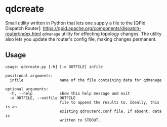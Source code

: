 # qdcreate
Small utility written in Python that lets one supply a file to the [QPid Dispatch Router]: https://qpid.apache.org/components/dispatch-router/index.html `qdmanage` utility for effecting topology changes. The utility also lets you update the router's config file, making changes permanent.

## Usage
```
usage: qdcreate.py [-h] [-o OUTFILE] infile

positional arguments:
  infile                name of the file containing data for qdmanage

optional arguments:
  -h, --help            show this help message and exit
  -o OUTFILE, --outfile OUTFILE
                        file to append the results to. Ideally, this is an
                        existing qdrouterd.conf file. If absent, data is
                        written to STDOUT.
```
